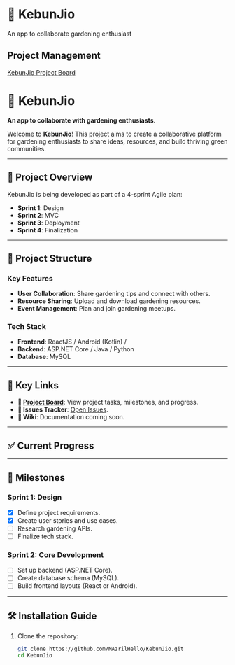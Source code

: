 # 🌱 KebunJio
An app to collaborate gardening enthusiast
## Project Management
[KebunJio Project Board](https://github.com/users/MAzrilHello/projects/2/views/1)
# 🌱 KebunJio
**An app to collaborate with gardening enthusiasts.**

Welcome to **KebunJio**! This project aims to create a collaborative platform for gardening enthusiasts to share ideas, resources, and build thriving green communities.

---

## 🚀 Project Overview
KebunJio is being developed as part of a 4-sprint Agile plan:
- **Sprint 1**: Design
- **Sprint 2**: MVC
- **Sprint 3**: Deployment
- **Sprint 4**: Finalization 

---

## 📂 Project Structure
### Key Features
- **User Collaboration**: Share gardening tips and connect with others.
- **Resource Sharing**: Upload and download gardening resources.
- **Event Management**: Plan and join gardening meetups.

### Tech Stack
- **Frontend**: ReactJS / Android (Kotlin) / 
- **Backend**: ASP.NET Core / Java / Python
- **Database**: MySQL

---

## 📌 Key Links
- **🌟 [Project Board](https://github.com/users/MAzrilHello/projects/2/views/1)**: View project tasks, milestones, and progress.
- **🔖 Issues Tracker**: [Open Issues](https://github.com/MAzrilHello/KebunJio/issues).
- **📖 Wiki**: Documentation coming soon.

---

## ✅ Current Progress


---

## 📅 Milestones
### Sprint 1: Design
- [x] Define project requirements.
- [x] Create user stories and use cases.
- [ ] Research gardening APIs.
- [ ] Finalize tech stack.

### Sprint 2: Core Development
- [ ] Set up backend (ASP.NET Core).
- [ ] Create database schema (MySQL).
- [ ] Build frontend layouts (React or Android).

---

## 🛠️ Installation Guide
1. Clone the repository:
   ```bash
   git clone https://github.com/MAzrilHello/KebunJio.git
   cd KebunJio
